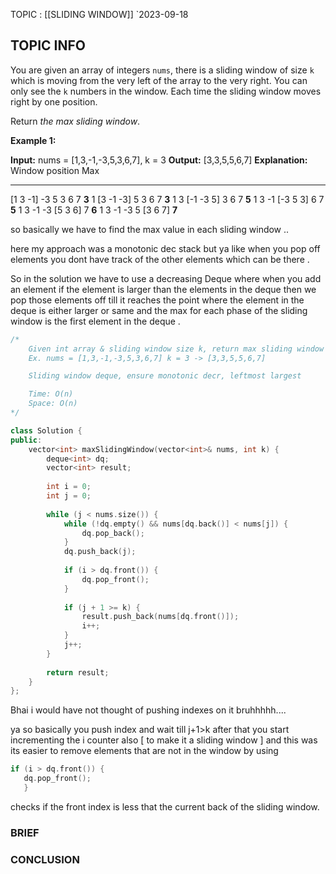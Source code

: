 TOPIC : [[SLIDING WINDOW]]
`2023-09-18

## TOPIC INFO 

You are given an array of integers `nums`, there is a sliding window of size `k` which is moving from the very left of the array to the very right. You can only see the `k` numbers in the window. Each time the sliding window moves right by one position.

Return _the max sliding window_.

**Example 1:**

**Input:** nums = [1,3,-1,-3,5,3,6,7], k = 3
**Output:** [3,3,5,5,6,7]
**Explanation:** 
Window position                Max
---------------               -----
[1  3  -1] -3  5  3  6  7       **3**
 1 [3  -1  -3] 5  3  6  7       **3**
 1  3 [-1  -3  5] 3  6  7      **5**
 1  3  -1 [-3  5  3] 6  7       **5**
 1  3  -1  -3 [5  3  6] 7       **6**
 1  3  -1  -3  5 [3  6  7]      **7**

so basically we have to find the max value in each sliding window ..


here my approach was a monotonic dec stack but ya like when you pop off elements you dont have track of the other elements which can be there .

So in the solution we have to use a decreasing Deque where when you add an element if the element is larger than the elements in the deque then we pop those elements off till it reaches the point where the element in the deque is either larger or same and the max for each phase of the sliding window is the first element in the deque .


```cpp
/*
    Given int array & sliding window size k, return max sliding window
    Ex. nums = [1,3,-1,-3,5,3,6,7] k = 3 -> [3,3,5,5,6,7]

    Sliding window deque, ensure monotonic decr, leftmost largest

    Time: O(n)
    Space: O(n)
*/

class Solution {
public:
    vector<int> maxSlidingWindow(vector<int>& nums, int k) {
        deque<int> dq;
        vector<int> result;
        
        int i = 0;
        int j = 0;
        
        while (j < nums.size()) {
            while (!dq.empty() && nums[dq.back()] < nums[j]) {
                dq.pop_back();
            }
            dq.push_back(j);
            
            if (i > dq.front()) {
                dq.pop_front();
            }
            
            if (j + 1 >= k) {
                result.push_back(nums[dq.front()]);
                i++;
            }
            j++;
        }
        
        return result;
    }
};

```

Bhai i would have not thought of pushing indexes on it bruhhhhh....

ya so basically you push index and wait till j+1>k after that you start incrementing the i counter also [ to make it a sliding window ] and this was its easier to remove elements that are not in the window by using

```cpp
if (i > dq.front()) {
   dq.pop_front();
   }
```

checks if the front index is less that the current back of the sliding window.

### BRIEF



### CONCLUSION